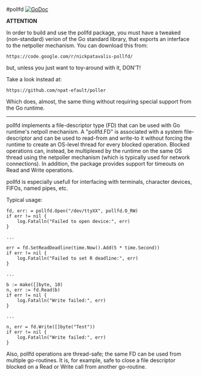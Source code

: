 #pollfd [![GoDoc](https://godoc.org/github.com/npat-efault/pollfd?status.png)](https://godoc.org/github.com/npat-efault/pollfd)

**ATTENTION** 

In order to build and use the pollfd package, you
must have a tweaked (non-standard) verion of the Go standard
library, that exports an interface to the netpoller mechanism. You
can download this from:

```
https://code.google.com/r/nickpatavalis-pollfd/
```

but, unless you just want to toy-around with it, DON'T!

Take a look instead at:

```
https://github.com/npat-efault/poller
```

Which does, almost, the same thing without requiring special support
from the Go runtime.

**********

pollfd implements a file-descriptor type (FD) that can be used with
Go runtime's netpoll mechanism. A "pollfd.FD" is associated with a
system file-descriptor and can be used to read-from and write-to it
without forcing the runtime to create an OS-level thread for every
blocked operation. Blocked operations can, instead, be multiplexed
by the runtime on the same OS thread using the netpoller mechanism
(which is typically used for network connections). In addition, the
package provides support for timeouts on Read and Write operations.

pollfd is especially usefull for interfacing with terminals,
character devices, FIFOs, named pipes, etc.

Typical usage:

```
fd, err: = pollfd.Open("/dev/ttyXX", pollfd.O_RW)
if err != nil {
    log.Fatalln("Failed to open device:", err)
}

...

err = fd.SetReadDeadline(time.Now().Add(5 * time.Second))
if err != nil {
    log.Fatalln("Failed to set R deadline:", err)
}

...

b := make([]byte, 10)
n, err := fd.Read(b)
if err != nil {
    log.Fatalln("Write failed:", err)
}

...

n, err = fd.Write([]byte("Test"))
if err != nil {
    log.Fatalln("Write failed:", err)
}
```

Also, pollfd operations are thread-safe; the same FD can be used
from multiple go-routines. It is, for example, safe to close a file
descriptor blocked on a Read or Write call from another go-routine.
